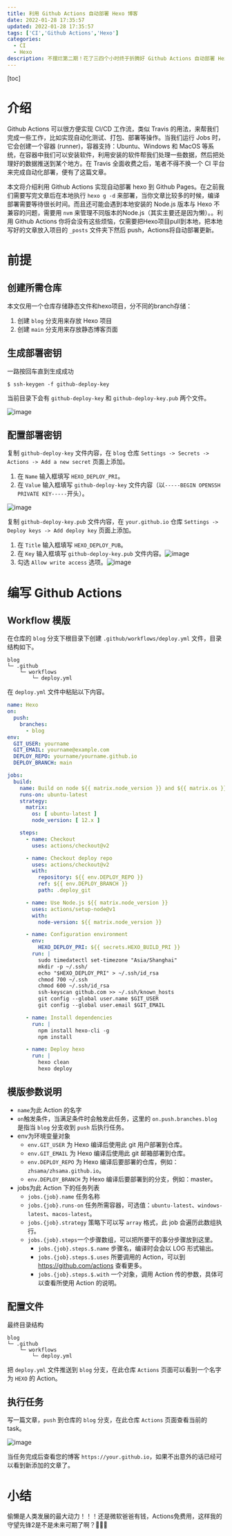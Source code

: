 ```yaml
---
title: 利用 Github Actions 自动部署 Hexo 博客
date: 2022-01-28 17:35:57
updated: 2022-01-28 17:35:57
tags: ['CI','Github Actions','Hexo']
categories: 
  - CI
  - Hexo
description: 不摆烂第二期！花了三四个小时终于折腾好 Github Actions 自动部署 Hexo 了，以后拖稿的理由又少了一个！（Travis 全面收费了，不得不转平台，罪大恶极！）
---
```


[toc]

# 介绍

Github Actions 可以很方便实现 CI/CD 工作流，类似 Travis 的用法，来帮我们完成一些工作，比如实现自动化测试、打包、部署等操作。当我们运行 Jobs 时，它会创建一个容器 (runner)，容器支持：Ubuntu、Windows 和 MacOS 等系统，在容器中我们可以安装软件，利用安装的软件帮我们处理一些数据，然后把处理好的数据推送到某个地方。在 Travis 全面收费之后，笔者不得不换一个 CI 平台来完成自动化部署，便有了这篇文章。

本文将介绍利用 Github Actions 实现自动部署 hexo 到 Github Pages。在之前我们需要写完文章后在本地执行 `hexo g -d` 来部署，当你文章比较多的时候，编译部署需要等待很长时间。而且还可能会遇到本地安装的 Node.js 版本与 Hexo 不兼容的问题，需要用 `nvm` 来管理不同版本的Node.js（其实主要还是因为懒）。。利用 Github Actions 你将会没有这些烦恼，仅需要把Hexo项目pull到本地，把本地写好的文章放入项目的 `_posts` 文件夹下然后 push，Actions将自动部署更新。

# 前提

## 创建所需仓库

本文仅用一个仓库存储静态文件和hexo项目，分不同的branch存储：

1. 创建 `blog` 分支用来存放 Hexo 项目
2. 创建 `main` 分支用来存放静态博客页面

## 生成部署密钥

一路按回车直到生成成功

```
$ ssh-keygen -f github-deploy-key
```

当前目录下会有 `github-deploy-key` 和 `github-deploy-key.pub` 两个文件。

![image](https://user-images.githubusercontent.com/33454514/151518040-6204df2e-413e-40c0-bb9f-2dbcf61b35f2.png)

## 配置部署密钥

复制 `github-deploy-key` 文件内容，在 `blog` 仓库 `Settings -> Secrets -> Actions -> Add a new secret` 页面上添加。

1. 在 `Name` 输入框填写 `HEXO_DEPLOY_PRI`。
2. 在 `Value` 输入框填写 `github-deploy-key` 文件内容（以`-----BEGIN OPENSSH PRIVATE KEY-----`开头）。

![image](https://user-images.githubusercontent.com/33454514/151518361-36101e8d-db94-4362-b7f7-6e9497ce0880.png)

复制 `github-deploy-key.pub` 文件内容，在 `your.github.io` 仓库 `Settings -> Deploy keys -> Add deploy key` 页面上添加。

1. 在 `Title` 输入框填写 `HEXO_DEPLOY_PUB`。
2. 在 `Key` 输入框填写 `github-deploy-key.pub` 文件内容。![image](https://user-images.githubusercontent.com/33454514/151518605-f89c8566-d231-4cdc-9cd7-ca6cad0eecd4.png)
3. 勾选 `Allow write access` 选项。![image](https://user-images.githubusercontent.com/33454514/151518731-37a7c402-a78f-40b0-a25a-9f8d742fa053.png)

# 编写 Github Actions

## Workflow 模版

在仓库的 `blog` 分支下根目录下创建 `.github/workflows/deploy.yml` 文件，目录结构如下。

```
blog
└─ .github
    └─ workflows
        └─ deploy.yml
```

在 `deploy.yml` 文件中粘贴以下内容。

```yml
name: Hexo
on:
  push:
    branches:
      - blog
env:
  GIT_USER: yourname
  GIT_EMAIL: yourname@example.com
  DEPLOY_REPO: yourname/yourname.github.io
  DEPLOY_BRANCH: main

jobs:
  build:
    name: Build on node ${{ matrix.node_version }} and ${{ matrix.os }}
    runs-on: ubuntu-latest
    strategy:
      matrix:
        os: [ ubuntu-latest ]
        node_version: [ 12.x ]

    steps:
      - name: Checkout
        uses: actions/checkout@v2

      - name: Checkout deploy repo
        uses: actions/checkout@v2
        with:
          repository: ${{ env.DEPLOY_REPO }}
          ref: ${{ env.DEPLOY_BRANCH }}
          path: .deploy_git

      - name: Use Node.js ${{ matrix.node_version }}
        uses: actions/setup-node@v1
        with:
          node-version: ${{ matrix.node_version }}

      - name: Configuration environment
        env:
          HEXO_DEPLOY_PRI: ${{ secrets.HEXO_BUILD_PRI }}
        run: |
          sudo timedatectl set-timezone "Asia/Shanghai"
          mkdir -p ~/.ssh/
          echo "$HEXO_DEPLOY_PRI" > ~/.ssh/id_rsa
          chmod 700 ~/.ssh
          chmod 600 ~/.ssh/id_rsa
          ssh-keyscan github.com >> ~/.ssh/known_hosts
          git config --global user.name $GIT_USER
          git config --global user.email $GIT_EMAIL

      - name: Install dependencies
        run: |
          npm install hexo-cli -g
          npm install

      - name: Deploy hexo
        run: |
          hexo clean
          hexo deploy
```

## 模版参数说明

- `name`为此 Action 的名字
- `on`触发条件，当满足条件时会触发此任务，这里的 `on.push.branches.blog` 是指当 `blog` 分支收到 `push` 后执行任务。
- env为环境变量对象
  - `env.GIT_USER` 为 Hexo 编译后使用此 git 用户部署到仓库。
  - `env.GIT_EMAIL` 为 Hexo 编译后使用此 git 邮箱部署到仓库。
  - `env.DEPLOY_REPO` 为 Hexo 编译后要部署的仓库，例如：`zhsama/zhsama.github.io`。
  - `env.DEPLOY_BRANCH` 为 Hexo 编译后要部署到的分支，例如：master。
- jobs为此 Action 下的任务列表
  - `jobs.{job}.name` 任务名称
  - `jobs.{job}.runs-on` 任务所需容器，可选值：`ubuntu-latest`、`windows-latest`、`macos-latest`。
  - `jobs.{job}.strategy` 策略下可以写 `array` 格式，此 job 会遍历此数组执行。
  - `jobs.{job}.steps`一个步骤数组，可以把所要干的事分步骤放到这里。
    - `jobs.{job}.steps.$.name` 步骤名，编译时会会以 LOG 形式输出。
    - `jobs.{job}.steps.$.uses` 所要调用的 Action，可以到 https://github.com/actions 查看更多。
    - `jobs.{job}.steps.$.with` 一个对象，调用 Action 传的参数，具体可以查看所使用 Action 的说明。

## 配置文件

最终目录结构

```
blog
└─ .github
    └─ workflows
        └─ deploy.yml
```

把 `deploy.yml` 文件推送到 `blog` 分支，在此仓库 `Actions` 页面可以看到一个名字为 `HEXO` 的 Action。

## 执行任务

写一篇文章，`push` 到仓库的 `blog` 分支，在此仓库 `Actions` 页面查看当前的task。

![image](https://user-images.githubusercontent.com/33454514/151520844-e97f8697-3501-4edf-9d05-56271db059ef.png)

当任务完成后查看您的博客 `https://your.github.io`，如果不出意外的话已经可以看到新添加的文章了。

# 小结

偷懒是人类发展的最大动力！！！还是微软爸爸有钱，Actions免费用，这样我的守望先锋2是不是未来可期了啊？🤤🤤🤤

